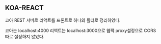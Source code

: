 ## KOA-REACT
코아 REST 서버로
리액트를 프론트로 하나의 폴더로 정리하였다. 

코아는 localhost:4000
리액트는 localhost:3000으로 웹팩 proxy설정으로
CORS 따로 설정하지 않았다. 

